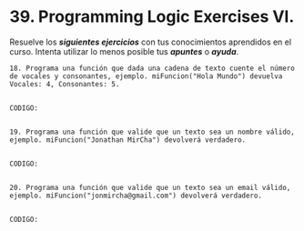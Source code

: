
# 39. Programming Logic Exercises VI.

Resuelve los ***siguientes ejercicios*** con tus conocimientos aprendidos en el curso. Intenta utilizar lo menos posible tus ***apuntes*** o ***ayuda***.


	18. Programa una función que dada una cadena de texto cuente el número de vocales y consonantes, ejemplo. miFuncion("Hola Mundo") devuelva Vocales: 4, Consonantes: 5.


	CODIGO:

~~~

~~~


	19. Programa una función que valide que un texto sea un nombre válido, ejemplo. miFuncion("Jonathan MirCha") devolverá verdadero.


	CODIGO:

~~~

~~~


	20. Programa una función que valide que un texto sea un email válido, ejemplo. miFuncion("jonmircha@gmail.com") devolverá verdadero.


	CODIGO:

~~~

~~~